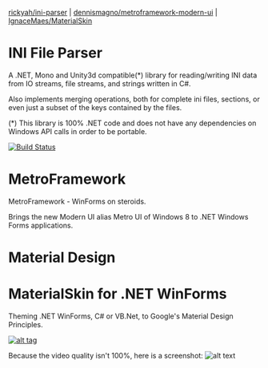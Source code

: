 [rickyah/ini-parser](#INI-File-Parser) | [dennismagno/metroframework-modern-ui](#MetroFramework) | [IgnaceMaes/MaterialSkin](#Material-Design)
# INI File Parser

A .NET, Mono and Unity3d compatible(*) library for reading/writing INI data from IO streams, file streams, and strings written in C#.

Also implements merging operations, both for complete ini files, sections, or even just a subset of the keys contained by the files.


(*) This library is 100% .NET code and does not have any dependencies on Windows API calls in order to be portable.

[![Build Status](https://travis-ci.org/rickyah/ini-parser.png?branch=master)](https://travis-ci.org/rickyah/ini-parser)

# MetroFramework

MetroFramework - WinForms on steroids.


Brings the new Modern UI alias Metro UI of Windows 8 to .NET Windows Forms applications. 

# Material Design

MaterialSkin for .NET WinForms
=====================

Theming .NET WinForms, C# or VB.Net, to Google's Material Design Principles.

<a href="https://www.youtube.com/watch?v=A8osVM_SXlg" target="_blank">![alt tag](http://i.imgur.com/JAttoOo.png)</a>

Because the video quality isn't 100%, here is a screenshot:
![alt text](http://i.imgur.com/g7yS2uo.png)
